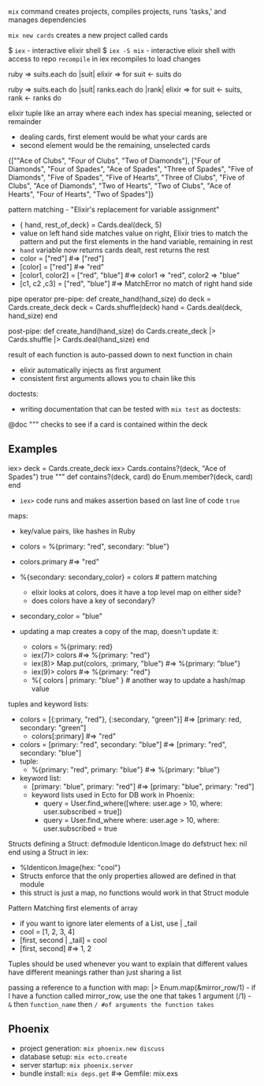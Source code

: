 `mix` command creates projects, compiles projects, runs 'tasks,' and manages dependencies

`mix new cards` creates a new project called cards

$ `iex` - interactive elixir shell
$ `iex -S mix` - interactive elixir shell with access to repo
`recompile` in iex recompiles to load changes

ruby => suits.each do |suit|
elixir => for suit <- suits do

ruby => suits.each do |suit|
          ranks.each do |rank|
elixir => for suit <- suits, rank <- ranks do

elixir tuple like an array where each index has special meaning, selected or remainder
  - dealing cards, first element would be what your cards are
  - second element would be the remaining, unselected cards

{[""Ace of Clubs", "Four of Clubs", "Two of Diamonds"],
  ["Four of Diamonds", "Four of Spades", "Ace of Spades", "Three of Spades",
  "Five of Diamonds", "Five of Spades", "Five of Hearts", "Three of Clubs",
  "Five of Clubs", "Ace of Diamonds", "Two of Hearts", "Two of Clubs",
  "Ace of Hearts", "Four of Hearts", "Two of Spades"]}

pattern matching - "Elixir's replacement for variable assignment" 
  - { hand, rest_of_deck} = Cards.deal(deck, 5)
  - value on left hand side matches value on right, Elixir tries to match the
    pattern and put the first elements in the hand variable, remaining in rest
  - `hand` variable now returns cards dealt, rest returns the rest
  - color = ["red"] #=> ["red"]
  - [color] = ["red"] #=> "red"
  - [color1, color2] = ["red", "blue"] #=> color1 => "red", color2 => "blue"
  - [c1, c2 ,c3] = ["red", "blue"] #=> MatchError no match of right hand side

pipe operator
pre-pipe:
  def create_hand(hand_size) do
    deck = Cards.create_deck
    deck = Cards.shuffle(deck)
    hand = Cards.deal(deck, hand_size)
  end

post-pipe:
  def create_hand(hand_size) do
    Cards.create_deck
    |> Cards.shuffle
    |> Cards.deal(hand_size)
  end

result of each function is auto-passed down to next function in chain
  - elixir automatically injects as first argument
  - consistent first arguments allows you to chain like this

doctests:
  - writing documentation that can be tested with `mix test` as doctests:

  @doc """
    checks to see if a card is contained within the deck

  ## Examples

  iex> deck = Cards.create_deck
  iex> Cards.contains?(deck, "Ace of Spades")
  true
  """
  def contains?(deck, card) do
    Enum.member?(deck, card)
  end

  - `iex>` code runs and makes assertion based on last line of code `true`

maps:
  - key/value pairs, like hashes in Ruby
  - colors = %{primary: "red", secondary: "blue"}
  - colors.primary #=> "red"
  - %{secondary: secondary_color} = colors # pattern matching
    - elixir looks at colors, does it have a top level map on either side?
    - does colors have a key of secondary?
  - secondary_color = "blue"

  - updating a map creates a copy of the map, doesn't update it:
    - colors = %{primary: red}
    - iex(7)> colors #=> %{primary: "red"}
    - iex(8)> Map.put(colors, :primary, "blue") #=> %{primary: "blue"}
    - iex(9)> colors #=> %{primary: "red"}
    - %{ colors | primary: "blue" } # another way to update a hash/map value

tuples and keyword lists:
  - colors = [{:primary, "red"}, {:secondary, "green"}] #=> [primary: red, secondary: "green"]
    - colors[:primary] #=> "red"
  - colors = [primary: "red", secondary: "blue"] #=> [primary: "red", secondary: "blue"]
  - tuple:
    - %{primary: "red", primary: "blue"} #=> %{primary: "blue"}
  - keyword list:
    - [primary: "blue", primary: "red"] #=> [primary: "blue", primary: "red"]
    - keyword lists used in Ecto for DB work in Phoenix:
      - query = User.find_where([where: user.age > 10, where: user.subscribed = true])
      - query = User.find_where where: user.age > 10, where: user.subscribed = true

Structs
  defining a Struct:
    defmodule Identicon.Image do
      defstruct hex: nil
    end
  using a Struct in iex:
  - %Identicon.Image{hex: "cool"}
  - Structs enforce that the only properties allowed are defined in that module
  - this struct is just a map, no functions would work in that Struct module

Pattern Matching first elements of array
  - if you want to ignore later elements of a List, use | \_tail
  - cool = [1, 2, 3, 4]
  - [first, second | \_tail] = cool
  - [first, second] #=> 1, 2

Tuples should be used whenever you want to explain that different values have
different meanings rather than just sharing a list

passing a reference to a function with map:
    |> Enum.map(&mirror_row/1)
      - if I have a function called mirror_row, use the one that takes 1 argument (/1)
      - `&` then `function_name` then `/ #of arguments the function takes`

## Phoenix
  - project generation: `mix phoenix.new discuss`
  - database setup: `mix ecto.create`
  - server startup: `mix phoenix.server`
  - bundle install: `mix deps.get` #=> Gemfile: mix.exs


